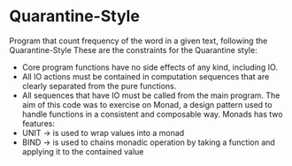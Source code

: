 # Quarantine-Style
Program that count frequency of the word in a given text, following the Quarantine-Style
These are the constraints for the Quarantine style:
- Core program functions have no side effects of any kind, including IO.
- All IO actions must be contained in computation sequences that are clearly separated from the pure functions.
- All sequences that have IO must be called from the main program.
The aim of this code was to exercise on Monad, a design pattern used to handle functions in a consistent and composable way.
Monads has two features:
- UNIT -> is used to wrap values into a monad
- BIND -> is used to chains monadic operation by taking a function and applying it to the contained value
